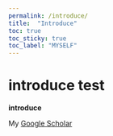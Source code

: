 ```yaml
---
permalink: /introduce/
title:  "Introduce"
toc: true
toc_sticky: true
toc_label: "MYSELF"
---
```


# introduce test

**introduce**

My [Google Scholar](https://scholar.google.com/citations?user=FwoMgvkAAAAJ&hl=ko)
